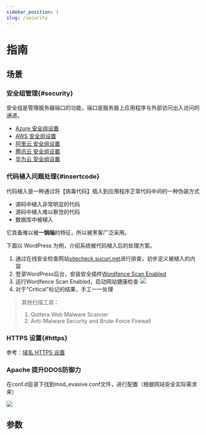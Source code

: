 ```yaml
---
sidebar_position: 1
slug: /security
---
```


# 指南

## 场景 

### 安全组管理{#security}

安全组是管理服务器端口的功能，端口是服务器上应用程序与外部访问出入访问的通道。

* [Azure 安全组设置](./azure#securitygroup)
* [AWS 安全组设置](./aws#securitygroup)
* [阿里云 安全组设置](./alibabacloud#securitygroup)
* [腾讯云 安全组设置](./tencentcloud#securitygroup)
* [华为云 安全组设置](./huaweicloud#securitygroup)

### 代码植入问题处理{#insertcode}

代码植入是一种通过将【病毒代码】插入到应用程序正常代码中间的一种伪装方式

* 源码中植入非常明显的代码
* 源码中植入难以察觉的代码
* 数据库中被植入

它具备难以被**一锅端**的特征，所以被黑客广泛采用。  

下面以 WordPress 为例，介绍系统被代码植入后的处理方案。  

1. 通过在线安全检查网站[sitecheck.sucuri.net](https://sitecheck.sucuri.net)进行排查，初步定义被植入的内容
2. 登录WordPress后台，安装安全插件[Wordfence Scan Enabled](https://wordpress.org/plugins/wordfence/)
3. 运行Wordfence Scan Enabled，启动网站健康检查
   ![](https://libs.websoft9.com/Websoft9/DocsPicture/en/wordpress/wordpress-wordfence-websoft9.png)
4. 对于“Critical”标记的结果，手工一一处理

> 其他扫描工具：
> 1. Quttera Web Malware Scanner 
> 2. Anti-Malware Security and Brute-Force Firewall  

### HTTPS 设置{#https}

参考：[域名 HTTPS 设置](./administrator/domain_https)

### Apache 提升DDOS防御力
 
在conf.d目录下找到mod_evasive.conf文件，进行配置（根据网站安全实际需求来）

![](https://libs.websoft9.com/Websoft9/blog/zh/2020/12/Apache-403-mod_evasive-conf-websoft9.png)


## 参数
